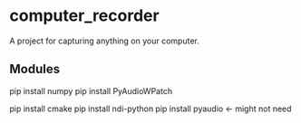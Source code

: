 # computer_recorder
A project for capturing anything on your computer.

## Modules

pip install numpy
pip install PyAudioWPatch

pip install cmake
pip install ndi-python
pip install pyaudio <- might not need
